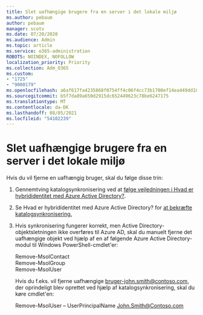 ```yaml
---
title: Slet uafhængige brugere fra en server i det lokale miljø
ms.author: pebaum
author: pebaum
manager: scotv
ms.date: 07/20/2020
ms.audience: Admin
ms.topic: article
ms.service: o365-administration
ROBOTS: NOINDEX, NOFOLLOW
localization_priority: Priority
ms.collection: Adm_O365
ms.custom:
- "1725"
- "9000179"
ms.openlocfilehash: a6af617fa4235868f0754ff4c06f4cc73b1700ef14ea449dd1886ab100ddd384
ms.sourcegitcommit: b5f7da89a650d2915dc652449623c78be6247175
ms.translationtype: MT
ms.contentlocale: da-DK
ms.lasthandoff: 08/05/2021
ms.locfileid: "54102239"
---
```

# <a name="delete-orphaned-user-from-on-premises-server"></a>Slet uafhængige brugere fra en server i det lokale miljø

Hvis du vil fjerne en uafhængig bruger, skal du følge disse trin:

1. Gennemtving katalogsynkronisering ved at [følge vejledningen i Hvad er hybrididentitet med Azure Active Directory?](https://technet.microsoft.com/library/jj151771.aspx#bkmk_synchronizedirectories).

2. Se Hvad er hybrididentitet med Azure Active Directory? for [at bekræfte katalogsynkronisering.](https://technet.microsoft.com/library/jj151797.aspx)

3. Hvis synkronisering fungerer korrekt, men Active Directory-objektsletningen ikke overføres til Azure AD, skal du manuelt fjerne det uafhængige objekt ved hjælp af en af følgende Azure Active Directory-modul til Windows PowerShell-cmdlet'er:

    Remove-MsolContact  
    Remove-MsolGroup  
    Remove-MsolUser

    Hvis du f.eks. vil fjerne uafhængige bruger-john.smith@contoso.com, der oprindeligt blev oprettet ved hjælp af katalogsynkronisering, skal du køre cmdlet'en:

    Remove-MsolUser – UserPrincipalName John.Smith@Contoso.com